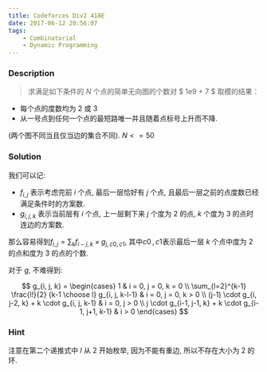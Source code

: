 ```yaml
---
title: Codeforces Div2 418E
date: 2017-06-12 20:56:07
tags:
    - Combinatorial
    - Dynamic Programming
---
```


### Description
> 求满足如下条件的 $N$ 个点的简单无向图的个数对 $ 1e9 + 7 $ 取模的结果：
- 每个点的度数均为 $2$ 或 $3$
- 从一号点到任何一个点的最短路唯一并且随着点标号上升而不降. 

(两个图不同当且仅当边的集合不同).
$N <= 50$ 

<!--more-->

### Solution
我们可以记:
- $f_{i, j}$ 表示考虑完前 $i$ 个点, 最后一层恰好有 $j$ 个点, 且最后一层之前的点度数已经满足条件时的方案数.
- $g_{i, j, k}$ 表示当前层有 $i$ 个点, 上一层剩下来 $j$ 个度为 $2$ 的点, $k$ 个度为 $3$ 的点时连边的方案数.

那么容易得到$f_{i, j} = \sum_{k} f_{i-j, k} \times g_{j, c0, c1}$, 其中$c0\,,c1$表示最后一层 $k$ 个点中度为 $2$ 的点和度为 $3$ 的点的个数.

对于 $g$, 不难得到:

$$ 
g_{i, j, k} = 
\begin{cases} 
    1 & i = 0, j = 0, k = 0 \\
    \sum_{l=2}^{k-1} \frac{l!}{2} {k-1 \choose l} g_{i, j, k-l-1} & i = 0, j = 0, k > 0 \\
    (j-1) \cdot g_{i, j-2, k} + k \cdot g_{i, j, k-1} & i = 0, j > 0 \\
    j \cdot g_{i-1, j-1, k} + k \cdot g_{i-1, j+1, k-1} & i > 0
\end{cases}
$$

### Hint
注意在第二个递推式中 $l$ 从 $2$ 开始枚举, 因为不能有重边, 所以不存在大小为 $2$ 的环.
